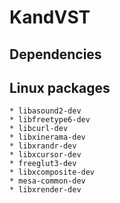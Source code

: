 # KandVST




## Dependencies
## Linux packages 
    * libasound2-dev
    * libfreetype6-dev
    * libcurl-dev
    * libxinerama-dev
    * libxrandr-dev
    * libxcursor-dev
    * freeglut3-dev  
    * libxcomposite-dev
    * mesa-common-dev
    * libxrender-dev
